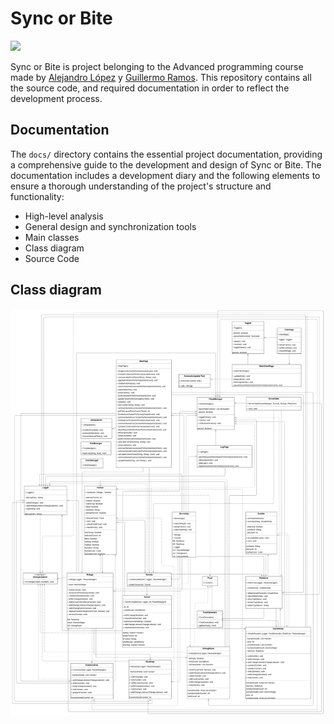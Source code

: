 # Sync or Bite

<img src="Docs/images/logo.png" width=200>

Sync or Bite is project belonging to the Advanced programming course made by [Alejandro López](https://github.com/alejandrolm18) y [Guillermo Ramos](https://github.com/Promete04).  This repository contains all the source code, and required documentation in order to reflect the development process.

## Documentation

The `docs/` directory contains the essential project documentation, providing a comprehensive guide to the development and design of Sync or Bite. The documentation includes a development diary and the following elements to ensure a thorough understanding of the project's structure and functionality:

* High-level analysis
* General design and synchronization tools
* Main classes
* Class diagram
* Source Code

## Class diagram 

<img src="Docs/images/ClassDiagram.png"> 



